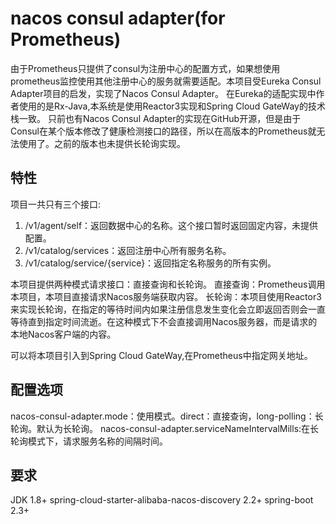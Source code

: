 # nacos consul adapter(for Prometheus)
由于Prometheus只提供了consul为注册中心的配置方式，如果想使用prometheus监控使用其他注册中心的服务就需要适配。本项目受Eureka Consul Adapter项目的启发，实现了Nacos Consul Adapter。
在Eureka的适配实现中作者使用的是Rx-Java,本系统是使用Reactor3实现和Spring Cloud GateWay的技术栈一致。
只前也有Nacos Consul Adapter的实现在GitHub开源，但是由于Consul在某个版本修改了健康检测接口的路径，所以在高版本的Prometheus就无法使用了。之前的版本也未提供长轮询实现。

## 特性
项目一共只有三个接口:  
1. /v1/agent/self：返回数据中心的名称。这个接口暂时返回固定内容，未提供配置。
2. /v1/catalog/services：返回注册中心所有服务名称。
3. /v1/catalog/service/{service}：返回指定名称服务的所有实例。


本项目提供两种模式请求接口：直接查询和长轮询。
直接查询：Prometheus调用本项目，本项目直接请求Nacos服务端获取内容。
长轮询：本项目使用Reactor3来实现长轮询，在指定的等待时间内如果注册信息发生变化会立即返回否则会一直等待直到指定时间流逝。在这种模式下不会直接调用Nacos服务器，而是请求的本地Nacos客户端的内容。

可以将本项目引入到Spring Cloud GateWay,在Prometheus中指定网关地址。

## 配置选项
nacos-consul-adapter.mode：使用模式。direct：直接查询，long-polling：长轮询。默认为长轮询。
nacos-consul-adapter.serviceNameIntervalMills:在长轮询模式下，请求服务名称的间隔时间。  

## 要求

JDK 1.8+
spring-cloud-starter-alibaba-nacos-discovery 2.2+
spring-boot 2.3+
